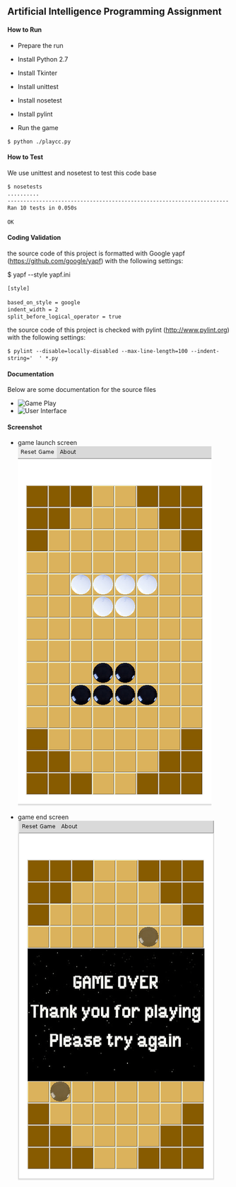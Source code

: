 ## Artificial Intelligence Programming Assignment

#### How to Run
* Prepare the run
 * Install Python 2.7
 * Install Tkinter 
 * Install unittest
 * Install nosetest
 * Install pylint

* Run the game
```
$ python ./playcc.py
```

#### How to Test
We use unittest and nosetest to test this code base
```
$ nosetests
..........
----------------------------------------------------------------------
Ran 10 tests in 0.050s

OK
```

#### Coding Validation
the source code of this project is formatted with Google yapf (https://github.com/google/yapf)
with the following settings:

$ yapf --style yapf.ini
```
[style]

based_on_style = google
indent_width = 2
split_before_logical_operator = true
```

the source code of this project is checked with pylint (http://www.pylint.org)
with the following settings:
```
$ pylint --disable=locally-disabled --max-line-length=100 --indent-string='  ' *.py
```

#### Documentation
Below are some documentation for the source files
* ![Game Play](http://htmlpreview.github.io/?https://raw.githubusercontent.com/robertwenquan/nyu-course-assignment/master/artificial-intelligence/playcc.html?token=AIe0tyqOXUBuKBfvY-UuqUf6mgQg7TIvks5VQHqewA%3D%3D)
* ![User Interface](http://htmlpreview.github.io/?https://raw.githubusercontent.com/robertwenquan/nyu-course-assignment/master/artificial-intelligence/tkui.html?token=AIe0t_tfXT3WsD1nSYnTUMdlicRIprSVks5VQHpVwA%3D%3D)

#### Screenshot

* game launch screen<br>
![Game Launch](images/game-start.png)

* game end screen<br>
![Game End](images/game-end.png)

